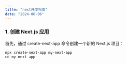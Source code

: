 ```yaml
---
title: "next开发指南"
date: "2024-06-06"
---
```

### 1. 创建 Next.js 应用
首先，通过 create-next-app 命令创建一个新的 Next.js 项目：
```
npx create-next-app my-next-app
cd my-next-app
```